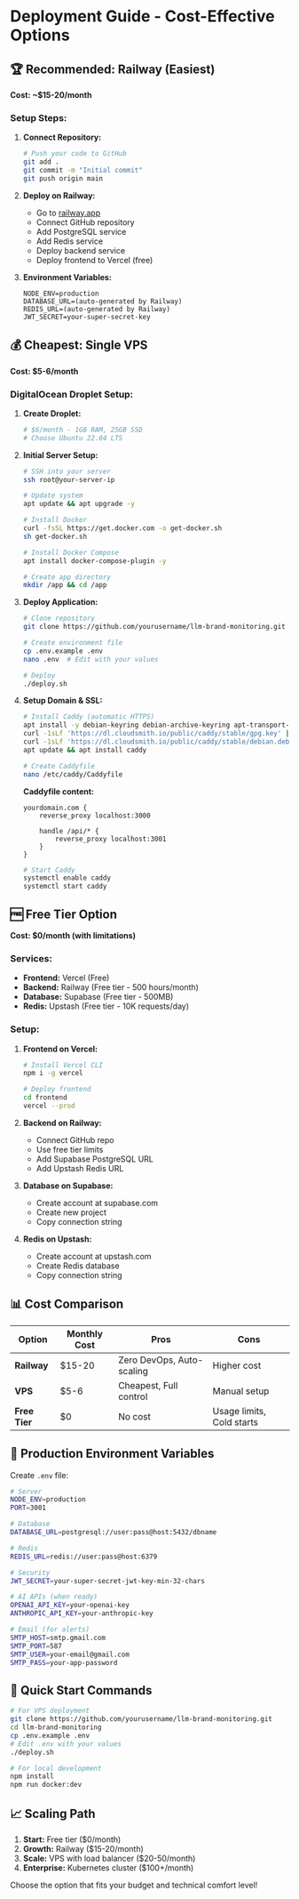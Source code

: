 # Deployment Guide - Cost-Effective Options

## 🏆 Recommended: Railway (Easiest)

**Cost: ~$15-20/month**

### Setup Steps:
1. **Connect Repository:**
   ```bash
   # Push your code to GitHub
   git add .
   git commit -m "Initial commit"
   git push origin main
   ```

2. **Deploy on Railway:**
   - Go to [railway.app](https://railway.app)
   - Connect GitHub repository
   - Add PostgreSQL service
   - Add Redis service
   - Deploy backend service
   - Deploy frontend to Vercel (free)

3. **Environment Variables:**
   ```
   NODE_ENV=production
   DATABASE_URL=(auto-generated by Railway)
   REDIS_URL=(auto-generated by Railway)
   JWT_SECRET=your-super-secret-key
   ```

## 💰 Cheapest: Single VPS

**Cost: $5-6/month**

### DigitalOcean Droplet Setup:

1. **Create Droplet:**
   ```bash
   # $6/month - 1GB RAM, 25GB SSD
   # Choose Ubuntu 22.04 LTS
   ```

2. **Initial Server Setup:**
   ```bash
   # SSH into your server
   ssh root@your-server-ip
   
   # Update system
   apt update && apt upgrade -y
   
   # Install Docker
   curl -fsSL https://get.docker.com -o get-docker.sh
   sh get-docker.sh
   
   # Install Docker Compose
   apt install docker-compose-plugin -y
   
   # Create app directory
   mkdir /app && cd /app
   ```

3. **Deploy Application:**
   ```bash
   # Clone repository
   git clone https://github.com/yourusername/llm-brand-monitoring.git .
   
   # Create environment file
   cp .env.example .env
   nano .env  # Edit with your values
   
   # Deploy
   ./deploy.sh
   ```

4. **Setup Domain & SSL:**
   ```bash
   # Install Caddy (automatic HTTPS)
   apt install -y debian-keyring debian-archive-keyring apt-transport-https
   curl -1sLf 'https://dl.cloudsmith.io/public/caddy/stable/gpg.key' | gpg --dearmor -o /usr/share/keyrings/caddy-stable-archive-keyring.gpg
   curl -1sLf 'https://dl.cloudsmith.io/public/caddy/stable/debian.deb.txt' | tee /etc/apt/sources.list.d/caddy-stable.list
   apt update && apt install caddy
   
   # Create Caddyfile
   nano /etc/caddy/Caddyfile
   ```

   **Caddyfile content:**
   ```
   yourdomain.com {
       reverse_proxy localhost:3000
       
       handle /api/* {
           reverse_proxy localhost:3001
       }
   }
   ```

   ```bash
   # Start Caddy
   systemctl enable caddy
   systemctl start caddy
   ```

## 🆓 Free Tier Option

**Cost: $0/month (with limitations)**

### Services:
- **Frontend:** Vercel (Free)
- **Backend:** Railway (Free tier - 500 hours/month)
- **Database:** Supabase (Free tier - 500MB)
- **Redis:** Upstash (Free tier - 10K requests/day)

### Setup:
1. **Frontend on Vercel:**
   ```bash
   # Install Vercel CLI
   npm i -g vercel
   
   # Deploy frontend
   cd frontend
   vercel --prod
   ```

2. **Backend on Railway:**
   - Connect GitHub repo
   - Use free tier limits
   - Add Supabase PostgreSQL URL
   - Add Upstash Redis URL

3. **Database on Supabase:**
   - Create account at supabase.com
   - Create new project
   - Copy connection string

4. **Redis on Upstash:**
   - Create account at upstash.com
   - Create Redis database
   - Copy connection string

## 📊 Cost Comparison

| Option | Monthly Cost | Pros | Cons |
|--------|-------------|------|------|
| **Railway** | $15-20 | Zero DevOps, Auto-scaling | Higher cost |
| **VPS** | $5-6 | Cheapest, Full control | Manual setup |
| **Free Tier** | $0 | No cost | Usage limits, Cold starts |

## 🔧 Production Environment Variables

Create `.env` file:
```bash
# Server
NODE_ENV=production
PORT=3001

# Database
DATABASE_URL=postgresql://user:pass@host:5432/dbname

# Redis
REDIS_URL=redis://user:pass@host:6379

# Security
JWT_SECRET=your-super-secret-jwt-key-min-32-chars

# AI APIs (when ready)
OPENAI_API_KEY=your-openai-key
ANTHROPIC_API_KEY=your-anthropic-key

# Email (for alerts)
SMTP_HOST=smtp.gmail.com
SMTP_PORT=587
SMTP_USER=your-email@gmail.com
SMTP_PASS=your-app-password
```

## 🚀 Quick Start Commands

```bash
# For VPS deployment
git clone https://github.com/yourusername/llm-brand-monitoring.git
cd llm-brand-monitoring
cp .env.example .env
# Edit .env with your values
./deploy.sh

# For local development
npm install
npm run docker:dev
```

## 📈 Scaling Path

1. **Start:** Free tier ($0/month)
2. **Growth:** Railway ($15-20/month)
3. **Scale:** VPS with load balancer ($20-50/month)
4. **Enterprise:** Kubernetes cluster ($100+/month)

Choose the option that fits your budget and technical comfort level!